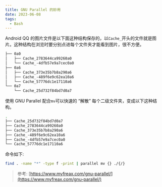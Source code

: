 ```yaml
---
title: GNU Parallel 的妙用
date: 2023-06-08
tags:
  - Bash
---
```

Android QQ 的图片文件是以下面这种结构保存的，以`Cache_`开头的文件就是图片。这种结构在浏览时要分别点进每个文件夹才能看到图片，很不方便。

```bash
├── 0a0
│   ├── Cache_2783644ca99260a0
│   └── Cache_-4dfb57e9a7cec0a0
├── 0a6
│   ├── Cache_373e35b7b8a290a6
│   ├── Cache_-489f6e9c62ea10a6
│   └── Cache_57776dc1e17110a6
└── 0a7
    └── Cache_25d732f84bd7d0a7
```

使用 GNU Parallel 配合`mv`可以快速的 “解散” 每个二级文件夹，变成以下这种结构。

```bash
.
├── Cache_25d732f84bd7d0a7
├── Cache_2783644ca99260a0
├── Cache_373e35b7b8a290a6
├── Cache_-489f6e9c62ea10a6
├── Cache_-4dfb57e9a7cec0a0
└── Cache_57776dc1e17110a6
```

命令如下:

```bash
find . -name "*" -type f -print | parallel mv {} ./{/}
```

> 参考: [https://www.myfreax.com/gnu-parallel/](https://www.myfreax.com/gnu-parallel/)
